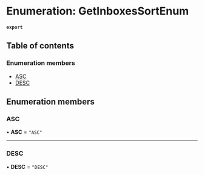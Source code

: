 # Enumeration: GetInboxesSortEnum

**`export`**

## Table of contents

### Enumeration members

- [ASC](GetInboxesSortEnum.md#asc)
- [DESC](GetInboxesSortEnum.md#desc)

## Enumeration members

### ASC

• **ASC** = `"ASC"`

___

### DESC

• **DESC** = `"DESC"`
